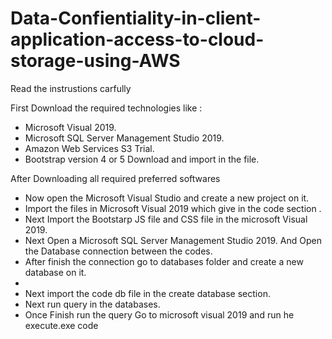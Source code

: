 # Data-Confientiality-in-client-application-access-to-cloud-storage-using-AWS
Read the instrustions carfully 

First Download the required technologies like :
- Microsoft Visual 2019.
- Microsoft SQL Server Management Studio 2019.
- Amazon Web Services S3 Trial.
- Bootstrap version 4 or 5 Download and import in the file.

After Downloading all required preferred softwares

- Now open the Microsoft Visual Studio and create a new project on it.
- Import the files in Microsoft Visual 2019 which give in the code section .
- Next Import the Bootstarp JS file and CSS file in the microsoft Visual 2019.
- Next Open a Microsoft SQL Server Management Studio 2019. And Open the Database connection between the codes.
- After finish the connection go to databases folder and create a new database on it.
- 
- Next import the code db file in the create database section.
- Next run query in the databases.
- Once Finish run the query Go to microsoft visual 2019 and run he execute.exe code
